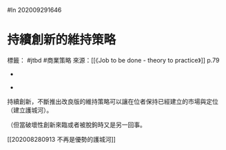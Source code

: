 #ln 202009291646
# 持續創新的維持策略
標籤： #jtbd #商業策略
來源：[[《Job to be done - theory to practice》]] p.79

-

>

-

持續創新，不斷推出改良版的維持策略可以讓在位者保持已經建立的市場與定位（建立護城河）。

（但當破壞性創新來臨或者被脫鉤時又是另一回事。

[[202008280913 不再是優勢的護城河]]
